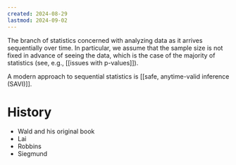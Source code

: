 ```yaml
---
created: 2024-08-29
lastmod: 2024-09-02
---
```

The branch of statistics concerned with analyzing data as it arrives sequentially over time. 
In particular, we assume that the sample size is not fixed in advance of seeing the data, which is the case of the majority of statistics (see, e.g., [[issues with p-values]]). 

A modern approach to sequential statistics is [[safe, anytime-valid inference (SAVI)]]. 

# History 

- Wald and his original book 
- Lai 
- Robbins 
- Siegmund 

